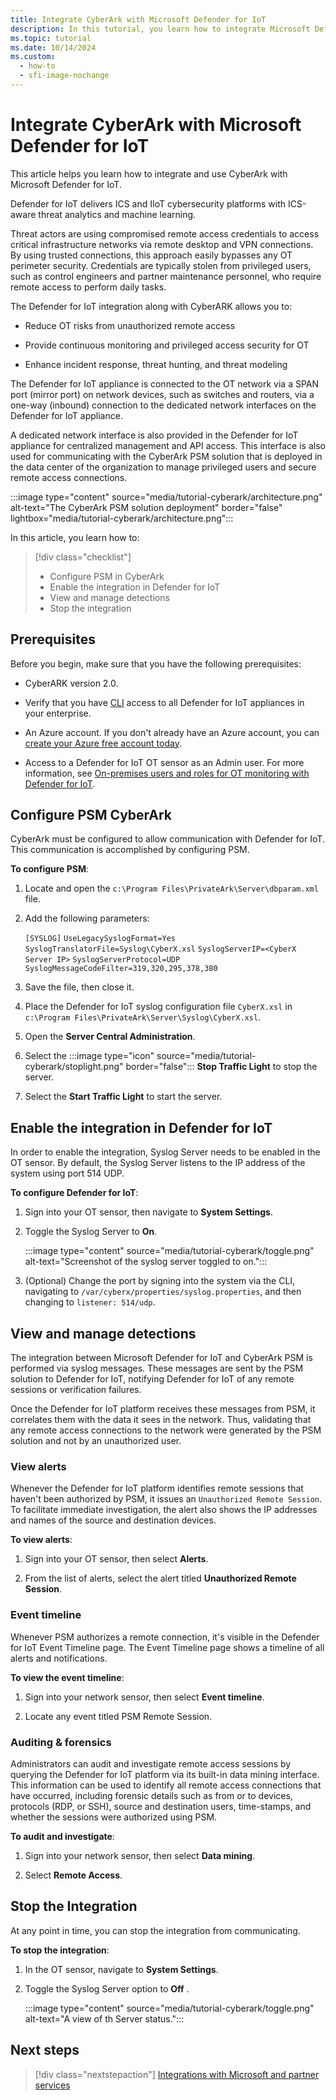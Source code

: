 ```yaml
---
title: Integrate CyberArk with Microsoft Defender for IoT
description: In this tutorial, you learn how to integrate Microsoft Defender for IoT with CyberArk.
ms.topic: tutorial
ms.date: 10/14/2024
ms.custom:
  - how-to
  - sfi-image-nochange
---
```


# Integrate CyberArk with Microsoft Defender for IoT

This article helps you learn how to integrate and use CyberArk with Microsoft Defender for IoT.

Defender for IoT delivers ICS and IIoT cybersecurity platforms with ICS-aware threat analytics and machine learning.

Threat actors are using compromised remote access credentials to access critical infrastructure networks via remote desktop and VPN connections. By using trusted connections, this approach easily bypasses any OT perimeter security. Credentials are typically stolen from privileged users,  such as control engineers and partner maintenance personnel, who require remote access to perform daily tasks.

The Defender for IoT integration along with CyberARK allows you to:

- Reduce OT risks from unauthorized remote access

- Provide continuous monitoring and privileged access security for OT

- Enhance incident response, threat hunting, and threat modeling

The Defender for IoT appliance is connected to the OT network via a SPAN port (mirror port) on network devices, such as switches and routers, via a one-way (inbound) connection to the dedicated network interfaces on the Defender for IoT appliance.

A dedicated network interface is also provided in the Defender for IoT appliance for centralized management and API access. This interface is also used for communicating with the CyberArk PSM solution that is deployed in the data center of the organization to manage privileged users and secure remote access connections.

:::image type="content" source="media/tutorial-cyberark/architecture.png" alt-text="The CyberArk PSM solution deployment" border="false" lightbox="media/tutorial-cyberark/architecture.png":::

In this article, you learn how to:

> [!div class="checklist"]
> - Configure PSM in CyberArk
> - Enable the integration in Defender for IoT
> - View and manage detections
> - Stop the integration

## Prerequisites

Before you begin, make sure that you have the following prerequisites:

- CyberARK version 2.0.

- Verify that you have [CLI](references-work-with-defender-for-iot-cli-commands.md) access to all Defender for IoT appliances in your enterprise.

- An Azure account. If you don't already have an Azure account, you can [create your Azure free account today](https://azure.microsoft.com/pricing/purchase-options/azure-account?cid=msft_learn).

- Access to a Defender for IoT OT sensor as an Admin user. For more information, see [On-premises users and roles for OT monitoring with Defender for IoT](roles-on-premises.md).

## Configure PSM CyberArk

CyberArk must be configured to allow communication with Defender for IoT. This communication is accomplished by configuring PSM.

**To configure PSM**:

1. Locate and open the `c:\Program Files\PrivateArk\Server\dbparam.xml` file.

1. Add the following parameters:

    `[SYSLOG]`
    `UseLegacySyslogFormat=Yes`
    `SyslogTranslatorFile=Syslog\CyberX.xsl`
    `SyslogServerIP=<CyberX Server IP>`
    `SyslogServerProtocol=UDP`
    `SyslogMessageCodeFilter=319,320,295,378,380`

1. Save the file, then close it.

1. Place the Defender for IoT syslog configuration file `CyberX.xsl` in `c:\Program Files\PrivateArk\Server\Syslog\CyberX.xsl`.

1. Open the **Server Central Administration**.

1. Select the :::image type="icon" source="media/tutorial-cyberark/stoplight.png" border="false"::: **Stop Traffic Light** to stop the server.

1. Select the **Start Traffic Light** to start the server.

## Enable the integration in Defender for IoT

In order to enable the integration, Syslog Server needs to be enabled in the OT sensor. By default, the Syslog Server listens to the IP address of the system using port 514 UDP.

**To configure Defender for IoT**:

1. Sign into your OT sensor, then navigate to **System Settings**.

1. Toggle the Syslog Server to **On**.

    :::image type="content" source="media/tutorial-cyberark/toggle.png" alt-text="Screenshot of the syslog server toggled to on.":::

1. (Optional) Change the port by signing into the system via the CLI, navigating to `/var/cyberx/properties/syslog.properties`, and then changing to `listener: 514/udp`.

## View and manage detections

The integration between Microsoft Defender for IoT and CyberArk PSM is performed via syslog messages. These messages are sent by the PSM solution to Defender for IoT, notifying Defender for IoT of any remote sessions or verification failures.

Once the Defender for IoT platform receives these messages from PSM, it correlates them with the data it sees in the network. Thus, validating that any remote access connections to the network were generated by the PSM solution and not by an unauthorized user.

### View alerts

Whenever the Defender for IoT platform identifies remote sessions that haven't been authorized by PSM, it issues an `Unauthorized Remote Session`. To facilitate immediate investigation, the alert also shows the IP addresses and names of the source and destination devices.

**To view alerts**:

1. Sign into your OT sensor, then select **Alerts**.

1. From the list of alerts, select the alert titled **Unauthorized Remote Session**.

### Event timeline

Whenever PSM authorizes a remote connection, it's visible in the Defender for IoT Event Timeline page. The Event Timeline page shows a timeline of all alerts and notifications.

**To view the event timeline**:

1. Sign into your network sensor, then select **Event timeline**.

1. Locate any event titled PSM Remote Session.

### Auditing & forensics

Administrators can audit and investigate remote access sessions by querying the Defender for IoT platform via its built-in data mining interface. This information can be used to identify all remote access connections that have occurred, including forensic details such as from or to devices, protocols (RDP, or SSH), source and destination users, time-stamps, and whether the sessions were authorized using PSM.

**To audit and investigate**:

1. Sign into your network sensor, then select **Data mining**.

1. Select **Remote Access**.

## Stop the Integration

At any point in time, you can stop the integration from communicating.

**To stop the integration**:

1. In the OT sensor, navigate to **System Settings**.

1. Toggle the Syslog Server option to **Off** .

    :::image type="content" source="media/tutorial-cyberark/toggle.png" alt-text="A view of th Server status.":::

## Next steps

> [!div class="nextstepaction"]
> [Integrations with Microsoft and partner services](integrate-overview.md)
